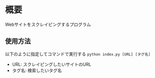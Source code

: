 # 概要
Webサイトをスクレイピングするプログラム

## 使用方法
以下のように指定してコマンドで実行する
`python index.py [URL] [タグ名]`

* URL: スクレイピングしたいサイトのURL
* タグ名: 検索したいタグ名